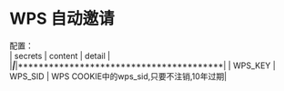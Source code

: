 # WPS 自动邀请

配置：  
| secrets | content |              detail                    |
|*********|*********|****************************************|
| WPS_KEY	| WPS_SID	| WPS COOKIE中的wps_sid,只要不注销,10年过期|

